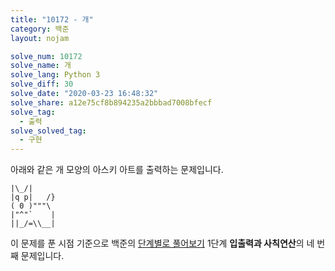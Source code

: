 ```yaml
---
title: "10172 - 개"
category: 백준
layout: nojam

solve_num: 10172
solve_name: 개
solve_lang: Python 3
solve_diff: 30
solve_date: "2020-03-23 16:48:32"
solve_share: a12e75cf8b894235a2bbbad7008bfecf
solve_tag:
  - 출력
solve_solved_tag:
  - 구현
---
```


아래와 같은 개 모양의 아스키 아트를 출력하는 문제입니다.

```
|\_/|
|q p|   /}
( 0 )"""\
|"^"`    |
||_/=\\__|
```

이 문제를 푼 시점 기준으로 백준의 [단계별로 풀어보기](http://noj.am/p/s) 1단계 **입출력과 사칙연산**의 네 번째 문제입니다.
